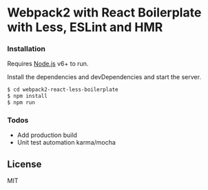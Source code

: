 # Webpack2 with React Boilerplate with Less, ESLint and HMR

### Installation

Requires [Node.js](https://nodejs.org/) v6+ to run.

Install the dependencies and devDependencies and start the server.

```sh
$ cd webpack2-react-less-boilerplate
$ npm install
$ npm run
```
### Todos

 - Add production build
 - Unit test automation karma/mocha

License
----

MIT
